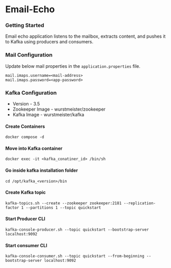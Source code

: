 # Email-Echo 

### Getting Started

Email echo application listens to the mailbox, extracts content, and pushes it to Kafka using producers and consumers.

### Mail Configuration

Update below mail properties in the ```application.properties``` file.

```agsl
mail.imaps.username=<mail-address>
mail.imaps.password=<app-password>
```

### Kafka Configuration

  * Version - 3.5
  * Zookeeper Image - wurstmeister/zookeeper
  * Kafka Image - wurstmeister/kafka

#### Create Containers

```docker compose -d```

#### Move into Kafka container

```docker exec -it <kafka_conatiner_id> /bin/sh```

#### Go inside kafka installation folder

```cd /opt/kafka_<version>/bin```

#### Create Kafka topic

```kafka-topics.sh --create --zookeeper zookeeper:2181 --replication-factor 1 --partitions 1 --topic quickstart```

#### Start Producer CLI

```kafka-console-producer.sh --topic quickstart --bootstrap-server localhost:9092```

#### Start consumer CLI

```kafka-console-consumer.sh --topic quickstart --from-beginning --bootstrap-server localhost:9092```

